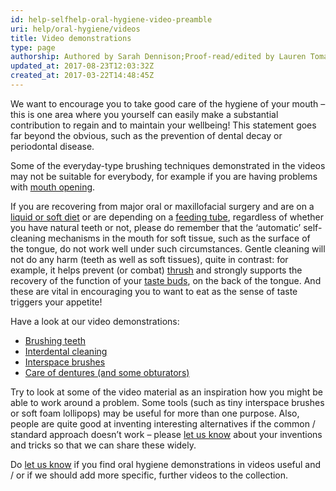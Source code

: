 ```yaml
---
id: help-selfhelp-oral-hygiene-video-preamble
uri: help/oral-hygiene/videos
title: Video demonstrations
type: page
authorship: Authored by Sarah Dennison;Proof-read/edited by Lauren Tomasello
updated_at: 2017-08-23T12:03:32Z
created_at: 2017-03-22T14:48:45Z
---
```


<p>We want to encourage you to take good care of the hygiene of
    your mouth – this is one area where you yourself can easily
    make a substantial contribution to regain and to maintain
    your wellbeing! This statement goes far beyond the obvious,
    such as the prevention of dental decay or periodontal disease.</p>
<p>Some of the everyday-type brushing techniques demonstrated in
    the videos may not be suitable for everybody, for example
    if you are having problems with <a href="/diagnosis/a-z/trismus">mouth opening</a>.</p>
<p>If you are recovering from major oral or maxillofacial surgery
    and are on a <a href="/help/oral-food">liquid or soft diet</a>    or are depending on a <a href="/help/non-oral-food">feeding tube</a>,
    regardless of whether you have natural teeth or not, please
    do remember that the ‘automatic’ self-cleaning mechanisms
    in the mouth for soft tissue, such as the surface of the
    tongue, do not work well under such circumstances. Gentle
    cleaning will not do any harm (teeth as well as soft tissues),
    quite in contrast: for example, it helps prevent (or combat)
    <a href="/diagnosis/a-z/infection">thrush</a> and strongly
    supports the recovery of the function of your <a href="/help/oral-food/ttt">taste buds</a>,
    on the back of the tongue. And these are vital in encouraging
    you to want to eat as the sense of taste triggers your appetite!</p>
<p>Have a look at our video demonstrations:</p>
<ul>
    <li><a href="/help/oral-hygiene/videos/brushing">Brushing teeth</a></li>
    <li><a href="/help/oral-hygiene/videos/interdental-cleaning">Interdental cleaning</a></li>
    <li><a href="/help/oral-hygiene/videos/interspace">Interspace brushes</a></li>
    <li><a href="/help/oral-hygiene/videos/dentures">Care of dentures (and some obturators)</a></li>
</ul>
<p>Try to look at some of the video material as an inspiration how
    you might be able to work around a problem. Some tools (such
    as tiny interspace brushes or soft foam lollipops) may be
    useful for more than one purpose. Also, people are quite
    good at inventing interesting alternatives if the common
    / standard approach doesn’t work – please <a href="/help/oral-hygiene/videos/feedback">let us know</a>    about your inventions and tricks so that we can share these
    widely.</p>
<p>Do <a href="/help/oral-hygiene/videos/feedback">let us know</a>    if you find oral hygiene demonstrations in videos useful
    and / or if we should add more specific, further videos to
    the collection.</p>
